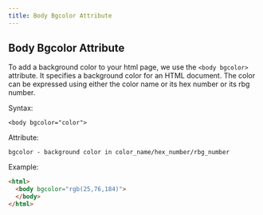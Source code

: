 ```yaml
---
title: Body Bgcolor Attribute
---
```

## Body Bgcolor Attribute

To add a background color to your html page, we use the `<body bgcolor>` attribute. It specifies a background color for an HTML document. The color can be expressed using either the color name or its hex number or its rbg number.


Syntax: 

`<body bgcolor="color">`


Attribute:

`bgcolor - background color in color_name/hex_number/rbg_number`


Example:
```html
<html>
  <body bgcolor="rgb(25,76,184)">
  </body>
</html>
```
